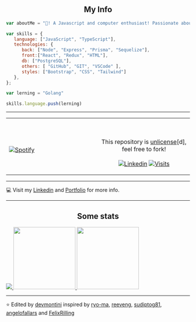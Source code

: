 <h2 align="center"> My Info </h2>

```javascript
var aboutMe = "👋! A Javascript and computer enthusiast! Passionate about backend, programming logic and cheatsheets."

var skills = {
   language: ["JavaScript", "TypeScript"],
   technologies: {
      back: ["Node", "Express", "Prisma", "Sequelize"],
      front:["React", "Redux", "HTML"],
      db: ["PostgreSQL"],
      others: [ "GitHub", "GIT", "VSCode" ],
      styles: ["Bootstrap", "CSS", "Tailwind"]
   },
};

var lerning = "Golang"

skills.language.push(lerning)

```

---

<table width="100%"> 
  <tr>
  <td width="50%">

&nbsp; <br> [![Spotify](https://novatorem.vercel.app/api/spotify?background_color=0d1117&border_color=ffffff)](https://open.spotify.com/user/omnitenebris)

  </td>
  <td width="50%">

&nbsp;<p align="center">This repository is [unlicense](https://choosealicense.com/licenses/unlicense/)[d], feel free to fork!<br><br>
[![Linkedin](https://img.shields.io/badge/linked-in-369?style=flat-square&logo=linkedin&logoColor=white&color=blue)](https://www.linkedin.com/in/devmontini/)
[![Visits](https://komarev.com/ghpvc/?devmontini=novatorem&logo=GitHub&label=github%20visits&color=336699&logoColor=white&style=flat-square)](https://github.com/novatorem)

  </p>
  </td>
</table>

---

💻 Visit my [Linkedin](https://www.linkedin.com/in/devmontini/) and [Portfolio](https://devmontini.github.io/) for more info.

---

<h2 align="center"> Some stats </h2>

<div>
   <a href="https://github.com/devmontini?tab=repositories" target="_blank">
      <img src="https://github-profile-trophy.vercel.app/?username=devmontini&column=8&theme=onedark&no-frame=true"/>
   </a>
   
   <a href="https://github.com/devmontini?tab=repositories" target="_blank">
      <img height="170" src="https://github-readme-stats.vercel.app/api?username=devmontini&theme=onedark&show_icons=true&include_all_commits=true&hide_border=true&hide=issues&nbsp;Stats&title_color=a9b665&icon_color=e3a84e&text_color=dfbf8e&bg_color=282828&count_private=true" />
   </a>
   
   <a href="https://github.com/devmontini?tab=repositories" target="_blank">
      <img height="170" src="https://github-readme-stats.vercel.app/api/top-langs/?username=devmontini&layout=compact&theme=onedark&hide_border=true&title_color=a9b665&icon_color=e3a84e&text_color=dfbf8e&bg_color=282828&;Language&nbsp;Stats" />
   </a>
</div>

---

⭐️ Edited by [devmontini](https://github.com/devmontini) inspired by [ryo-ma](https://github.com/ryo-ma), [reeveng](https://github.com/reeveng), [sudiptog81](https://github.com/sudiptog81), [angelofallars](https://github.com/angelofallars) and [FelixRilling](https://github.com/FelixRilling)  
